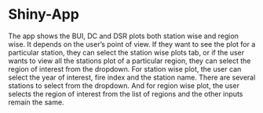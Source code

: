 # Shiny-App

The app shows the BUI, DC and DSR plots both station wise and region wise. It depends on the user’s point of view. If they want to see the plot for a particular station, they can select the station wise plots tab, or if the user wants to view all the stations plot of a particular region, they can select the region of interest from the dropdown. For station wise plot, the user can select the year of interest, fire index and the station name. There are several stations to select from the dropdown. And for region wise plot, the user selects the region of interest from the list of regions and the other inputs remain the same. 
